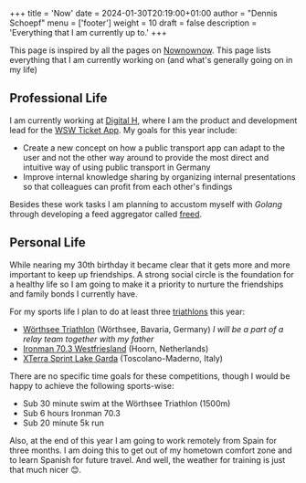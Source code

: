 +++
title = 'Now'
date = 2024-01-30T20:19:00+01:00
author = "Dennis Schoepf"
menu = ['footer']
weight = 10
draft = false
description = 'Everything that I am currently up to.'
+++

This page is inspired by all the pages on [Nownownow](https://nownownow.com/). This page lists everything that I am currently working on (and what's generally going on in my life)

## Professional Life

I am currently working at [Digital H](https://digital-h.de), where I am the product and development lead for the [WSW Ticket App](/projects/wsw-ticket). My goals for this year include:

- Create a new concept on how a public transport app can adapt to the user and not the other way around to provide the most direct and intuitive way of using public transport in Germany
- Improve internal knowledge sharing by organizing internal presentations so that colleagues can profit from each other's findings

Besides these work tasks I am planning to accustom myself with *Golang* through developing a feed aggregator called [freed](/projects/freed).

## Personal Life

While nearing my 30th birthday it became clear that it gets more and more important to keep up friendships. A strong social circle is the foundation for a healthy life so I am going to make it a priority to nurture the friendships and family bonds I currently have.

For my sports life I plan to do at least three [triathlons](/about/triathlon) this year:

- [Wörthsee Triathlon](https://woerthseetriathlon.de/) (Wörthsee, Bavaria, Germany) *I will be a part of a relay team together with my father*
- [Ironman 70.3 Westfriesland](https://www.ironman.com/im703-westfriesland) (Hoorn, Netherlands)
- [XTerra Sprint Lake Garda](https://www.xterraplanet.com/race/xterra-lake-garda-sprint-triathlon) (Toscolano-Maderno, Italy)

There are no specific time goals for these competitions, though I would be happy to achieve the following sports-wise:

- Sub 30 minute swim at the Wörthsee Triathlon (1500m)
- Sub 6 hours Ironman 70.3
- Sub 20 minute 5k run

Also, at the end of this year I am going to work remotely from Spain for three months. I am doing this to get out of my hometown comfort zone and to learn Spanish for future travel. And well, the weather for training is just that much nicer 😊.

